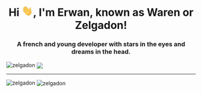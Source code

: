 <h1 align="center">Hi <img src="https://github.com/Zelgadon/Zelgadon/blob/main/assets/gifs/Hi.gif" width=30px>, I'm Erwan, known as Waren or Zelgadon!</h1>
<h3 align="center">A french and young developer with stars in the eyes and dreams in the head.</h3>

<img src="https://komarev.com/ghpvc/?username=zelgadon&label=Profile%20views&color=0e75b6&style=flat" alt="zelgadon" />
<img align="center" src='https://user-images.githubusercontent.com/5713670/87202985-820dcb80-c2b6-11ea-9f56-7ec461c497c3.gif' width='200'>

---

<p><img align="left" src="https://github-readme-stats.vercel.app/api/top-langs?username=zelgadon&show_icons=true&locale=en&layout=compact" alt="zelgadon" /></p>

<p>&nbsp;<img align="center" src="https://github-readme-stats.vercel.app/api?username=zelgadon&show_icons=true&locale=en" alt="zelgadon" /></p>
